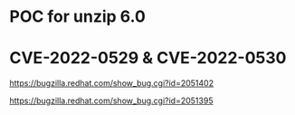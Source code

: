 # POC for unzip 6.0

# CVE-2022-0529 & CVE-2022-0530

https://bugzilla.redhat.com/show_bug.cgi?id=2051402


https://bugzilla.redhat.com/show_bug.cgi?id=2051395
